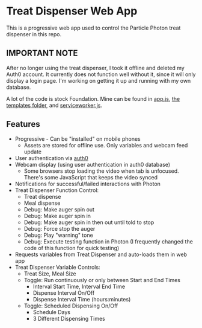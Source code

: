 # Treat Dispenser Web App

This is a progressive web app used to control the Particle Photon treat dispenser in this repo.

## IMPORTANT NOTE

After no longer using the treat dispenser, I took it offline and deleted my Auth0 account. It currently does not function well without it, since it will only display a login page. I'm working on getting it up and running with my own database.

A lot of the code is stock Foundation. Mine can be found in [app.js](https://github.com/mdrichardson/treat-dispenser/blob/master/public/assets/js/app.js), [the templates folder](https://github.com/mdrichardson/treat-dispenser/tree/master/public/templates), and [serviceworker.js](https://github.com/mdrichardson/treat-dispenser/blob/master/public/service-worker.js).

## Features

* Progressive - Can be "installed" on mobile phones
  * Assets are stored for offline use. Only variables and webcam feed update
* User authentication via [auth0](http://www.auth0.com)
* Webcam display (using user authentication in auth0 database)
  * Some browsers stop loading the video when tab is unfocused. There's some JavaScript that keeps the video synced
* Notifications for successful/failed interactions with Photon
* Treat Dispenser Function Control:
  * Treat dispense
  * Meal dispense
  * Debug: Make auger spin out
  * Debug: Make auger spin in
  * Debug: Make auger spin in then out until told to stop
  * Debug: Force stop the auger
  * Debug: Play "warning" tone
  * Debug: Execute testing function in Photon (I frequently changed the code of this function for quick testing)
* Requests variables from Treat Dispenser and auto-loads them in web app
* Treat Dispenser Variable Controls:
  * Treat Size, Meal Size
  * Toggle: Run continuously or only between Start and End Times
    * Interval Start Time, Interval End Time
    * Dispense Interval On/Off
    * Dispense Interval Time (hours:minutes)
  * Toggle: Scheduled Dispensing On/Off
    * Schedule Days
    * 3 Different Dispensing Times
